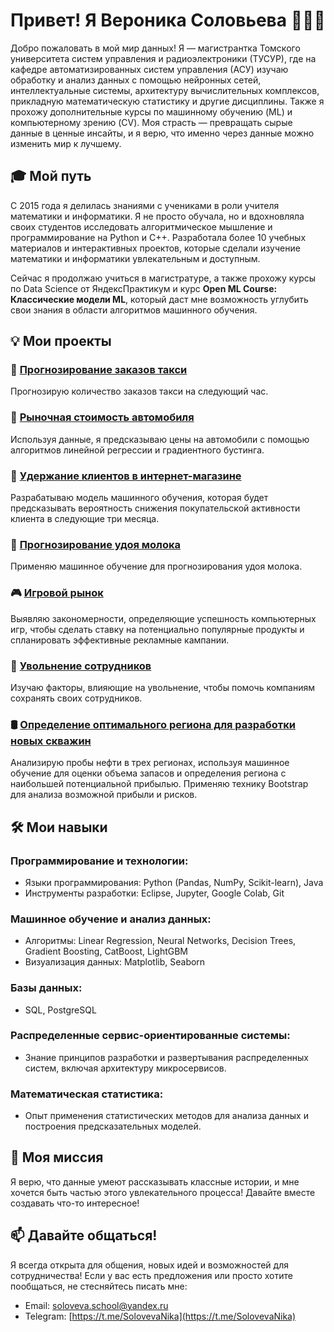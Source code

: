# Привет! Я Вероника Соловьева 👩‍💻✨

Добро пожаловать в мой мир данных! Я — магистрантка Томского университета систем управления и радиоэлектроники (ТУСУР), где на кафедре автоматизированных систем управления (АСУ) изучаю обработку и анализ данных с помощью нейронных сетей, интеллектуальные системы, архитектуру вычислительных комплексов, прикладную математическую статистику и другие дисциплины. Также я прохожу дополнительные курсы по машинному обучению (ML) и компьютерному зрению (CV). Моя страсть — превращать сырые данные в ценные инсайты, и я верю, что именно через данные можно изменить мир к лучшему.

## 🎓 Мой путь

С 2015 года я делилась знаниями с учениками в роли учителя математики и информатики. Я не просто обучала, но и вдохновляла своих студентов исследовать алгоритмическое мышление и программирование на Python и C++. Разработала более 10 учебных материалов и интерактивных проектов, которые сделали изучение математики и информатики увлекательным и доступным.

Сейчас я продолжаю учиться в магистратуре, а также прохожу курсы по Data Science от ЯндексПрактикум и курс **Open ML Course: Классические модели ML**, который даст мне возможность углубить свои знания в области алгоритмов машинного обучения.

## 💡 Мои проекты

### 🚖 [Прогнозирование заказов такси](https://github.com/soloveva-veronika/forecasting-taxi-orders)
Прогнозирую количество заказов такси на следующий час.

### 🚗 [Рыночная стоимость автомобиля](https://github.com/soloveva-veronika/the-market-value-of-the-car)
Используя данные, я предсказываю цены на автомобили с помощью алгоритмов линейной регрессии и градиентного бустинга.

### 🛒 [Удержание клиентов в интернет-магазине](https://github.com/soloveva-veronika/customer-retention-in-the-online-store)
Разрабатываю модель машинного обучения, которая будет предсказывать вероятность снижения покупательской активности клиента в следующие три месяца.

### 🐄 [Прогнозирование удоя молока](https://github.com/soloveva-veronika/cows)
Применяю машинное обучение для прогнозирования удоя молока.

### 🎮 [Игровой рынок](https://github.com/soloveva-veronika/the-gaming-market)
Выявляю закономерности, определяющие успешность компьютерных игр, чтобы сделать ставку на потенциально популярные продукты и спланировать эффективные рекламные кампании.

### 👥 [Увольнение сотрудников](https://github.com/soloveva-veronika/dismissal-of-employees)
Изучаю факторы, влияющие на увольнение, чтобы помочь компаниям сохранять своих сотрудников.

### 🛢️ [Определение оптимального региона для разработки новых скважин](https://github.com/soloveva-veronika/wells)
Анализирую пробы нефти в трех регионах, используя машинное обучение для оценки объема запасов и определения региона с наибольшей потенциальной прибылью. Применяю технику Bootstrap для анализа возможной прибыли и рисков.


## 🛠️ Мои навыки

### Программирование и технологии:
- Языки программирования: Python (Pandas, NumPy, Scikit-learn), Java
- Инструменты разработки: Eclipse, Jupyter, Google Colab, Git

### Машинное обучение и анализ данных:
- Алгоритмы: Linear Regression, Neural Networks, Decision Trees, Gradient Boosting, CatBoost, LightGBM
- Визуализация данных: Matplotlib, Seaborn

### Базы данных:
- SQL, PostgreSQL

### Распределенные сервис-ориентированные системы:
- Знание принципов разработки и развертывания распределенных систем, включая архитектуру микросервисов.

### Математическая статистика:
- Опыт применения статистических методов для анализа данных и построения предсказательных моделей.

## 🌟 Моя миссия

Я верю, что данные умеют рассказывать классные истории, и мне хочется быть частью этого увлекательного процесса! Давайте вместе создавать что-то интересное!

## 📫 Давайте общаться!

Я всегда открыта для общения, новых идей и возможностей для сотрудничества! Если у вас есть предложения или просто хотите пообщаться, не стесняйтесь писать мне:

- Email: [soloveva.school@yandex.ru](mailto:soloveva.school@yandex.ru)
- Telegram: [https://t.me/SolovevaNika](https://t.me/SolovevaNika)
